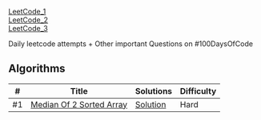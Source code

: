  [LeetCode_1](https://leetcode.com/problemset/top-100-liked-questions/) <br/>
 [LeetCode_2](https://leetcode.com/explore/featured/card/top-interview-questions-easy/) <br/>
 [LeetCode_3](https://leetcode.com/problemset/top-interview-questions/) <br/>

Daily leetcode attempts + Other important Questions on #100DaysOfCode

## Algorithms

|  #  |      Title     |   Solutions    | Difficulty        
|-----|----------------|---------------|-------------
|#1|[Median Of 2 Sorted Array](https://leetcode.com/problems/median-of-two-sorted-arrays/)|[Solution](../master/solutions/1.cpp) |Hard

